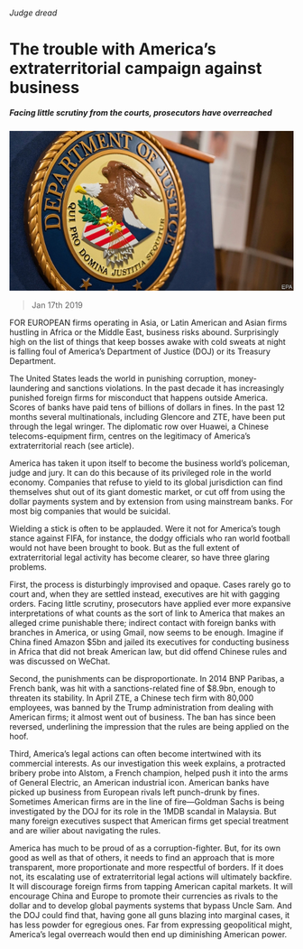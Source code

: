 ###### Judge dread

# The trouble with America’s extraterritorial campaign against business 

##### Facing little scrutiny from the courts, prosecutors have overreached 

![image](images/20190119_ldp003.jpg) 

> Jan 17th 2019 

 

FOR EUROPEAN firms operating in Asia, or Latin American and Asian firms hustling in Africa or the Middle East, business risks abound. Surprisingly high on the list of things that keep bosses awake with cold sweats at night is falling foul of America’s Department of Justice (DOJ) or its Treasury Department. 

The United States leads the world in punishing corruption, money-laundering and sanctions violations. In the past decade it has increasingly punished foreign firms for misconduct that happens outside America. Scores of banks have paid tens of billions of dollars in fines. In the past 12 months several multinationals, including Glencore and ZTE, have been put through the legal wringer. The diplomatic row over Huawei, a Chinese telecoms-equipment firm, centres on the legitimacy of America’s extraterritorial reach (see article). 

America has taken it upon itself to become the business world’s policeman, judge and jury. It can do this because of its privileged role in the world economy. Companies that refuse to yield to its global jurisdiction can find themselves shut out of its giant domestic market, or cut off from using the dollar payments system and by extension from using mainstream banks. For most big companies that would be suicidal. 

Wielding a stick is often to be applauded. Were it not for America’s tough stance against FIFA, for instance, the dodgy officials who ran world football would not have been brought to book. But as the full extent of extraterritorial legal activity has become clearer, so have three glaring problems. 

First, the process is disturbingly improvised and opaque. Cases rarely go to court and, when they are settled instead, executives are hit with gagging orders. Facing little scrutiny, prosecutors have applied ever more expansive interpretations of what counts as the sort of link to America that makes an alleged crime punishable there; indirect contact with foreign banks with branches in America, or using Gmail, now seems to be enough. Imagine if China fined Amazon $5bn and jailed its executives for conducting business in Africa that did not break American law, but did offend Chinese rules and was discussed on WeChat. 

Second, the punishments can be disproportionate. In 2014 BNP Paribas, a French bank, was hit with a sanctions-related fine of $8.9bn, enough to threaten its stability. In April ZTE, a Chinese tech firm with 80,000 employees, was banned by the Trump administration from dealing with American firms; it almost went out of business. The ban has since been reversed, underlining the impression that the rules are being applied on the hoof. 

Third, America’s legal actions can often become intertwined with its commercial interests. As our investigation this week explains, a protracted bribery probe into Alstom, a French champion, helped push it into the arms of General Electric, an American industrial icon. American banks have picked up business from European rivals left punch-drunk by fines. Sometimes American firms are in the line of fire—Goldman Sachs is being investigated by the DOJ for its role in the 1MDB scandal in Malaysia. But many foreign executives suspect that American firms get special treatment and are wilier about navigating the rules. 

America has much to be proud of as a corruption-fighter. But, for its own good as well as that of others, it needs to find an approach that is more transparent, more proportionate and more respectful of borders. If it does not, its escalating use of extraterritorial legal actions will ultimately backfire. It will discourage foreign firms from tapping American capital markets. It will encourage China and Europe to promote their currencies as rivals to the dollar and to develop global payments systems that bypass Uncle Sam. And the DOJ could find that, having gone all guns blazing into marginal cases, it has less powder for egregious ones. Far from expressing geopolitical might, America’s legal overreach would then end up diminishing American power. 

